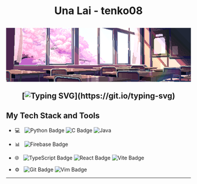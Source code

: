 <h1 align="center">
Una Lai - tenko08

  
  <h2 align="center">

![window gif](https://github.com/tenko08/tenko08/blob/main/window.gif)

[![Typing SVG](https://readme-typing-svg.herokuapp.com?font=Fira+Code&pause=1000&color=eb54ff&center=true&width=435&lines=Hey!+I'm+Una.;I'm+a+student+in+Toronto.;I'm+always+open+to+learn!)](https://git.io/typing-svg)

## My Tech Stack and Tools

<p>
  
- 💻 &nbsp;
![Python Badge](https://img.shields.io/badge/Python-333333?logo=python&logoColor=&style=flat-square)
![C Badge](https://img.shields.io/badge/C-333333?logo=c&logoColor=&style=flat-square)
![Java](https://img.shields.io/badge/Java-333333?logo=java&logoColor=&style=flat-square)

- 📊 &nbsp;
![Firebase Badge](https://img.shields.io/badge/Firebase-333333?logo=firebase&logoColor=&style=flat-square)

- 🌐 &nbsp;
![TypeScript Badge](https://img.shields.io/badge/TypeScript-333333?logo=typescript&logoColor=&style=flat-square)
![React Badge](https://img.shields.io/badge/React-333333?logo=react&logoColor=&style=flat-square)
![Vite Badge](https://img.shields.io/badge/Vite-333333?logo=vite&logoColor=&style=flat-square)

- ⚙️ &nbsp;
![Git Badge](https://img.shields.io/badge/Git-333333?logo=git&logoColor=&style=flat-square)
![Vim Badge](https://img.shields.io/badge/Vim-333333?logo=vim&logoColor=&style=flat-square)


------
